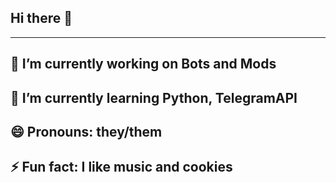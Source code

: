 ## Hi there 👋
-----------------------------------
🔭 I’m currently working on Bots and Mods
-----------------------------------
🌱 I’m currently learning Python, TelegramAPI
-----------------------------------
😄 Pronouns: they/them
-----------------------------------
⚡ Fun fact: I like music and cookies
-----------------------------------
